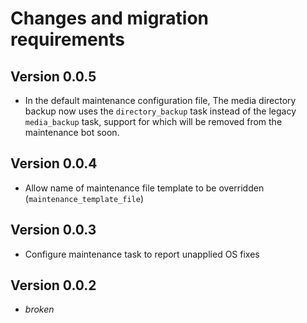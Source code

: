 # Changes and migration requirements

## Version 0.0.5

* In the default maintenance configuration file, The media directory backup
  now uses the `directory_backup` task instead of the legacy `media_backup`
  task, support for which will be removed from the maintenance bot soon.

## Version 0.0.4

* Allow name of maintenance file template to be overridden (`maintenance_template_file`)

## Version 0.0.3

* Configure maintenance task to report unapplied OS fixes

## Version 0.0.2

* *broken*
